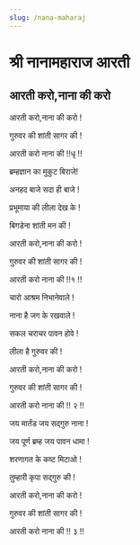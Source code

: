 ```yaml
---
slug: /nana-maharaj
---
```

# श्री नानामहाराज आरती

##  आरती करो,नाना की करो 

आरती करो,नाना की करो !

गुरुवर की शांती सागर की !

आरती करो नाना की !!धृ !!

ब्रम्हज्ञान का मुकुट बिराजे!

अनहद बाजे सदा ही बाजे !

प्रभूमाया की लीला देख के !

बिगडेना शांती मन की !

आरती करो,नाना की करो !

गुरुवर की शांती सागर की !

आरती करो नाना की !!१ !!

चारो आश्रम निभानेवाले !

नाना है जग के रखवाले !

सकल चराचर पावन होवे !

लीला है गुरुवर की !

आरती करो,नाना की करो !

गुरुवर की शांती सागर की !

आरती करो नाना की !! २ !!

जय मार्तंड जय सद्गुरु नाना !

जय पूर्ण ब्रम्ह जय पावन धामा !

शरणागत के कष्ट मिटाओ !

तुम्हारी कृपा सद्गुरु की !

आरती करो,नाना की करो !

गुरुवर की शांती सागर की !

आरती करो नाना की !! ३ !!
